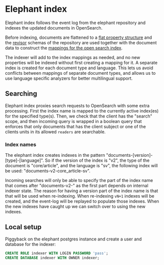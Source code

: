 # Elephant index

Elephant index follows the event log from the elephant repository and indexes the updated documents in OpenSearch.

Before indexing, documents are flattened to a [flat property structure](index/testdata/raw_1.values.json) and the [revisor](https://github.com/ttab/revisor) schemas of the repository are used together with the document data to construct the [mappings for the open search index](index/testdata/raw_1.mappings.json).

The indexer will add to the index mappings as needed, and no new properties will be indexed without first creating a mapping for it. A separate index is created for each document type and language. This lets us avoid conflicts between mappings of separate document types, and allows us to use language specific analyzers for better multilingual support.

## Searching

Elephant index proxies search requests to OpenSearch with some extra processing. First the index name is mapped to the currently active index(es) for the specified type(s). Then, we check that the client has the "search" scope, and then incoming query is wrapped in a boolean query that enforces that only documents that has the client subject or one of the clients units in its allowed `readers` are searchable.

### Index names

The elephant index creates indexes in the pattern "documents-[version]-[type]-[language]". So if the version of the index is "v2", the type of the document is "core/article", and the language is "sv", the following index will be used: "documents-v2-core_article-sv".

Incoming searches will only be able to specify the part of the index name that comes after "documents-v2-" as the first part depends on internal indexer state. The reason for having a version part of the index name is that that will be used when re-indexing. When re-indexing `vN+1` indexes will be created, and the event-log will be replayed to populate those indexes. When the new indexes have caught up we can switch over to using the new indexes. 

## Local setup

Piggyback on the elephant postgres instance and create a user and database for the indexer:

``` sql
CREATE ROLE indexer WITH LOGIN PASSWORD 'pass';
CREATE DATABASE indexer WITH OWNER indexer;
```



